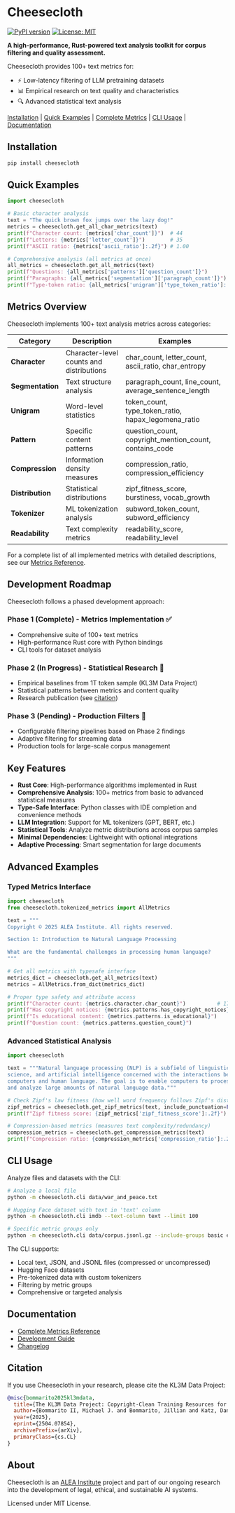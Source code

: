 # Cheesecloth

[![PyPI version](https://badge.fury.io/py/cheesecloth.svg)](https://pypi.org/project/cheesecloth/)
[![License: MIT](https://img.shields.io/badge/License-MIT-yellow.svg)](https://opensource.org/licenses/MIT)

**A high-performance, Rust-powered text analysis toolkit for corpus filtering and quality assessment.**

Cheesecloth provides 100+ text metrics for:
- ⚡ Low-latency filtering of LLM pretraining datasets
- 📊 Empirical research on text quality and characteristics
- 🔍 Advanced statistical text analysis

[Installation](#installation) | [Quick Examples](#quick-examples) | [Complete Metrics](#metrics-overview) | [CLI Usage](#cli-usage) | [Documentation](#documentation)

## Installation

```bash
pip install cheesecloth
```

## Quick Examples

```python
import cheesecloth

# Basic character analysis
text = "The quick brown fox jumps over the lazy dog!"
metrics = cheesecloth.get_all_char_metrics(text)
print(f"Character count: {metrics['char_count']}")  # 44
print(f"Letters: {metrics['letter_count']}")        # 35
print(f"ASCII ratio: {metrics['ascii_ratio']:.2f}") # 1.00

# Comprehensive analysis (all metrics at once)
all_metrics = cheesecloth.get_all_metrics(text)
print(f"Questions: {all_metrics['patterns']['question_count']}")            # 0
print(f"Paragraphs: {all_metrics['segmentation']['paragraph_count']}")      # 1
print(f"Type-token ratio: {all_metrics['unigram']['type_token_ratio']:.2f}") # 0.56
```

## Metrics Overview

Cheesecloth implements 100+ text analysis metrics across categories:

| Category | Description | Examples |
|----------|-------------|----------|
| **Character** | Character-level counts and distributions | char_count, letter_count, ascii_ratio, char_entropy |
| **Segmentation** | Text structure analysis | paragraph_count, line_count, average_sentence_length |
| **Unigram** | Word-level statistics | token_count, type_token_ratio, hapax_legomena_ratio |
| **Pattern** | Specific content patterns | question_count, copyright_mention_count, contains_code |
| **Compression** | Information density measures | compression_ratio, compression_efficiency |
| **Distribution** | Statistical distributions | zipf_fitness_score, burstiness, vocab_growth |
| **Tokenizer** | ML tokenization analysis | subword_token_count, subword_efficiency |
| **Readability** | Text complexity metrics | readability_score, readability_level |

For a complete list of all implemented metrics with detailed descriptions, see our [Metrics Reference](https://github.com/alea-institute/cheesecloth/blob/main/METRICS.md).

## Development Roadmap

Cheesecloth follows a phased development approach:

### Phase 1 (Complete) - Metrics Implementation ✅
- Comprehensive suite of 100+ text metrics 
- High-performance Rust core with Python bindings
- CLI tools for dataset analysis

### Phase 2 (In Progress) - Statistical Research 🔬
- Empirical baselines from 1T token sample (KL3M Data Project)
- Statistical patterns between metrics and content quality
- Research publication (see [citation](#citation))

### Phase 3 (Pending) - Production Filters 🔄
- Configurable filtering pipelines based on Phase 2 findings
- Adaptive filtering for streaming data
- Production tools for large-scale corpus management

## Key Features

- **Rust Core**: High-performance algorithms implemented in Rust
- **Comprehensive Analysis**: 100+ metrics from basic to advanced statistical measures
- **Type-Safe Interface**: Python classes with IDE completion and convenience methods
- **LLM Integration**: Support for ML tokenizers (GPT, BERT, etc.)
- **Statistical Tools**: Analyze metric distributions across corpus samples
- **Minimal Dependencies**: Lightweight with optional integrations
- **Adaptive Processing**: Smart segmentation for large documents

## Advanced Examples

### Typed Metrics Interface

```python
import cheesecloth
from cheesecloth.tokenized_metrics import AllMetrics

text = """
Copyright © 2025 ALEA Institute. All rights reserved.

Section 1: Introduction to Natural Language Processing

What are the fundamental challenges in processing human language?
"""

# Get all metrics with typesafe interface
metrics_dict = cheesecloth.get_all_metrics(text)
metrics = AllMetrics.from_dict(metrics_dict)

# Proper type safety and attribute access
print(f"Character count: {metrics.character.char_count}")          # 174
print(f"Has copyright notices: {metrics.patterns.has_copyright_notices}")  # True
print(f"Is educational content: {metrics.patterns.is_educational}")        # True
print(f"Question count: {metrics.patterns.question_count}")                # 1
```

### Advanced Statistical Analysis

```python
import cheesecloth

text = """Natural language processing (NLP) is a subfield of linguistics, computer 
science, and artificial intelligence concerned with the interactions between 
computers and human language. The goal is to enable computers to process 
and analyze large amounts of natural language data."""

# Check Zipf's law fitness (how well word frequency follows Zipf's distribution)
zipf_metrics = cheesecloth.get_zipf_metrics(text, include_punctuation=False, case_sensitive=False)
print(f"Zipf fitness score: {zipf_metrics['zipf_fitness_score']:.2f}")  # ~0.39

# Compression-based metrics (measures text complexity/redundancy)
compression_metrics = cheesecloth.get_compression_metrics(text)
print(f"Compression ratio: {compression_metrics['compression_ratio']:.2f}")  # ~1.59
```

## CLI Usage

Analyze files and datasets with the CLI:

```bash
# Analyze a local file
python -m cheesecloth.cli data/war_and_peace.txt

# Hugging Face dataset with text in 'text' column
python -m cheesecloth.cli imdb --text-column text --limit 100

# Specific metric groups only
python -m cheesecloth.cli data/corpus.jsonl.gz --include-groups basic entropy
```

The CLI supports:
- Local text, JSON, and JSONL files (compressed or uncompressed)
- Hugging Face datasets
- Pre-tokenized data with custom tokenizers
- Filtering by metric groups
- Comprehensive or targeted analysis

## Documentation

- [Complete Metrics Reference](https://github.com/alea-institute/cheesecloth/blob/main/METRICS.md)
- [Development Guide](https://github.com/alea-institute/cheesecloth/blob/main/DEVELOPING.md)
- [Changelog](https://github.com/alea-institute/cheesecloth/blob/main/CHANGELOG.md)

## Citation

If you use Cheesecloth in your research, please cite the KL3M Data Project:

```bibtex
@misc{bommarito2025kl3mdata,
  title={The KL3M Data Project: Copyright-Clean Training Resources for Large Language Models},
  author={Bommarito II, Michael J. and Bommarito, Jillian and Katz, Daniel Martin},
  year={2025},
  eprint={2504.07854},
  archivePrefix={arXiv},
  primaryClass={cs.CL}
}
```

## About

Cheesecloth is an [ALEA Institute](https://aleainstitute.ai) project and part of our ongoing research into the development of legal, ethical, and sustainable AI systems.

Licensed under MIT License.